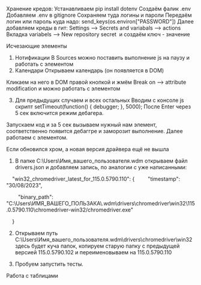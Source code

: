 Хранение кредов:
Устанавливаем pip install dotenv
Создаём фалик .env
Добавляем .env в gitignore
Сохраняем туда логины и пароли
Передаём логин или пароль куда надо: send_keys(os.environ["PASSWORD"])
Далее добавляем креды в гит:
Settings --> Secrets and variabals --> actions
Вкладка variabels --> New repository secret  и создаём ключ - значение

Исчезающие элементы
1. Нотификации
В Sources можно поставить выполнение js на паузу и работать с элементом
2. Календари
Открываем календарь (он появляется в DOM)

Кликаем на него в DOM правой кнопкой и жмём Break on --> attribute modification и можно работать с элементом

3. Для предыдущих случаем и всех остальных
Вводим с консоле js скрипт
setTimeout(function() { debugger; }, 5000);
После Enter через 5 сек включится режим дебагера.

Запускаем код и за 5 сек вызываем нужный нам элемент, соответственно появится дебаггре и заморозит выполнение. Далее работаем с элементом.

Если обновился хром, а новая версия драйвера ещё не вышла

1. В папке C:\Users\Имя_вашего_пользователя\.wdm открываем файл drivers.json и добавляем запись, по аналогии с уже написанными:

    "win32_chromedriver_latest_for_115.0.5790.110": {
        "timestamp": "30/08/2023",

        "binary_path": "C:\\Users\\ИМЯ_ВАШЕГО_ПОЛЬЗАКА\\.wdm\\drivers\\chromedriver\\win32\\115.0.5790.110\\chromedriver-win32/chromedriver.exe"

    }

2. Открываем путь C:\Users\Имя_вашего_пользователя\.wdm\drivers\chromedriver\win32 здесь будет куча папок, копируем старую папку с предыдущей версией 115.0.5790.102 и переименовываем на 115.0.5790.110

3. Пробуем запустить тесты.

Работа с таблицами